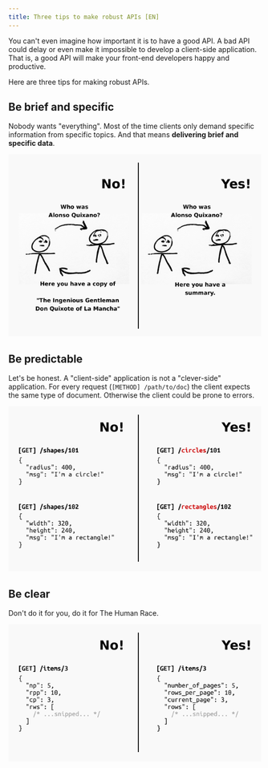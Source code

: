 ```yaml
---
title: Three tips to make robust APIs [EN]
---
```


You can't even imagine how important it is to have a good API. A bad API could delay or even make it impossible to develop a client-side application. That is, a good API will make your front-end developers happy and productive.

Here are three tips for making robust APIs.

## Be brief and specific

Nobody wants "everything". Most of the time clients only demand specific information from specific topics. And that means **delivering brief and specific data**.

[![Sample 1](/assets/images/posts/2020-02-19-three-tips-to-make-robust-apis/be-brief.png)](/assets/images/posts/2020-02-19-three-tips-to-make-robust-apis/be-brief.png)

## Be predictable

Let's be honest. A "client-side" application is not a "clever-side" application. For every request (`[METHOD] /path/to/doc`) the client expects the same type of document. Otherwise the client could be prone to errors.

[![Sample 2](/assets/images/posts/2020-02-19-three-tips-to-make-robust-apis/be-predictable.png)](/assets/images/posts/2020-02-19-three-tips-to-make-robust-apis/be-predictable.png)

## Be clear

Don't do it for you, do it for The Human Race.

[![Sample 3](/assets/images/posts/2020-02-19-three-tips-to-make-robust-apis/be-clear.png)](/assets/images/posts/2020-02-19-three-tips-to-make-robust-apis/be-clear.png)
